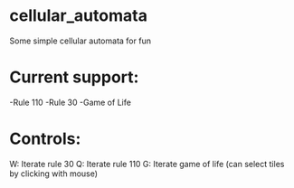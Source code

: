 # cellular_automata
Some simple cellular automata for fun

# Current support:
  -Rule 110
  -Rule 30
  -Game of Life
  
# Controls:
  W: Iterate rule 30
  Q: Iterate rule 110
  G: Iterate game of life (can select tiles by clicking with mouse)
